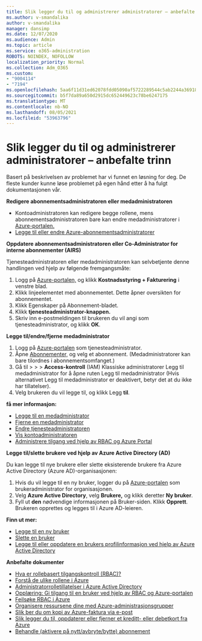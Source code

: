 ```yaml
---
title: Slik legger du til og administrerer administratorer – anbefalte trinn
ms.author: v-smandalika
author: v-smandalika
manager: dansimp
ms.date: 12/07/2020
ms.audience: Admin
ms.topic: article
ms.service: o365-administration
ROBOTS: NOINDEX, NOFOLLOW
localization_priority: Normal
ms.collection: Adm_O365
ms.custom:
- "9004114"
- "7194"
ms.openlocfilehash: 5aa6f11d31ed62078fdd05090af5722289544c5ab2244a369182f4e0f9214183
ms.sourcegitcommit: b5f7da89a650d2915dc652449623c78be6247175
ms.translationtype: MT
ms.contentlocale: nb-NO
ms.lasthandoff: 08/05/2021
ms.locfileid: "53963796"
---
```

# <a name="how-to-add-and-manage-administrators---recommended-steps"></a>Slik legger du til og administrerer administratorer – anbefalte trinn

Basert på beskrivelsen av problemet har vi funnet en løsning for deg. De fleste kunder kunne løse problemet på egen hånd etter å ha fulgt dokumentasjonen vår.

**Redigere abonnementsadministratoren eller medadministratoren**

- Kontoadministratoren kan redigere begge rollene, mens abonnementsadministratoren bare kan endre medadministratorer i [Azure-portalen.](https://ms.portal.azure.com/#home)
- [Legge til eller endre Azure-abonnementsadministratorer](https://docs.microsoft.com/azure/cost-management-billing/manage/add-change-subscription-administrator)

**Oppdatere abonnementsadministratoren eller Co-Administrator for interne abonnementer (AIRS)**

Tjenesteadministratoren eller medadministratoren kan selvbetjente denne handlingen ved hjelp av følgende fremgangsmåte:

1. Logg på [Azure-portalen,](https://ms.portal.azure.com/#home) og klikk **Kostnadsstyring + Fakturering** i venstre blad.
2. Klikk linjeelementet med abonnementet. Dette åpner oversikten for abonnementet.
3. Klikk Egenskaper på Abonnement-bladet.   
4. Klikk **tjenesteadministrator-knappen.**
5. Skriv inn e-postmeldingen til brukeren du vil angi som tjenesteadministrator, og klikk **OK**.

**Legge til/endre/fjerne medadministrator**

1. Logg på [Azure-portalen](https://ms.portal.azure.com/#home) som tjenesteadministrator.
2. Åpne [Abonnementer,](https://ms.portal.azure.com/#blade/Microsoft_Azure_Billing/SubscriptionsBlade) og velg et abonnement. (Medadministratorer kan bare tilordnes i abonnementsomfanget.)
3. Gå til  >    >    >   **Access-kontroll** (IAM) Klassiske administratorer Legg til medadministrator for å åpne ruten Legg til medadministrator (Hvis alternativet Legg til medadministrator er deaktivert, betyr det at du ikke har tillatelser).
4. Velg brukeren du vil legge til, og klikk Legg **til**.

**få mer informasjon:**
- [Legge til en medadministrator](https://docs.microsoft.com/azure/role-based-access-control/classic-administrators)
- [Fjerne en medadministrator](https://docs.microsoft.com/azure/role-based-access-control/classic-administrators)
- [Endre tjenesteadministratoren](https://docs.microsoft.com/azure/role-based-access-control/classic-administrators)
- [Vis kontoadministratoren](https://docs.microsoft.com/azure/role-based-access-control/classic-administrators)
- [Administrere tilgang ved hjelp av RBAC og Azure Portal](https://docs.microsoft.com/azure/role-based-access-control/role-assignments-portal)

**Legge til/slette brukere ved hjelp av Azure Active Directory (AD)**

Du kan legge til nye brukere eller slette eksisterende brukere fra Azure Active Directory (Azure AD)-organisasjonen:

1. Hvis du vil legge til en ny bruker, logger du på [Azure-portalen](https://ms.portal.azure.com/#home) som brukeradministrator for organisasjonen.
2. Velg **Azure Active Directory**, velg **Brukere,** og klikk deretter **Ny bruker**.
3. Fyll ut **den** nødvendige informasjonen på Bruker-siden. Klikk **Opprett**. Brukeren opprettes og legges til i Azure AD-leieren.

**Finn ut mer:**

- [Legge til en ny bruker](https://docs.microsoft.com/azure/active-directory/fundamentals/add-users-azure-active-directory)
- [Slette en bruker](https://docs.microsoft.com/azure/active-directory/fundamentals/add-users-azure-active-directory)
- [Legge til eller oppdatere en brukers profilinformasjon ved hjelp av Azure Active Directory](https://docs.microsoft.com/azure/active-directory/fundamentals/active-directory-users-profile-azure-portal)

**Anbefalte dokumenter**

- [Hva er rollebasert tilgangskontroll (RBAC)?](https://docs.microsoft.com/azure/role-based-access-control/overview)
- [Forstå de ulike rollene i Azure](https://docs.microsoft.com/azure/role-based-access-control/rbac-and-directory-admin-roles)
- [Administratorrolletillatelser i Azure Active Directory](https://docs.microsoft.com/azure/active-directory/roles/permissions-reference)
- [Opplæring: Gi tilgang til en bruker ved hjelp av RBAC og Azure-portalen](https://docs.microsoft.com/azure/role-based-access-control/quickstart-assign-role-user-portal)
- [Feilsøke RBAC i Azure](https://docs.microsoft.com/azure/role-based-access-control/troubleshooting)
- [Organisere ressursene dine med Azure-administrasjonsgrupper](https://docs.microsoft.com/azure/governance/management-groups/overview)
- [Slik ber du om kopi av Azure-faktura via e-post](https://azure.microsoft.com/en-us/blog/azure-email-invoices/)
- [Slik legger du til, oppdaterer eller fjerner et kreditt- eller debetkort fra Azure](https://docs.microsoft.com/azure/cost-management-billing/manage/change-credit-card)
- [Behandle (aktivere på nytt/avbryte/bytte) abonnement](https://docs.microsoft.com/azure/cost-management-billing/manage/subscription-disabled)



